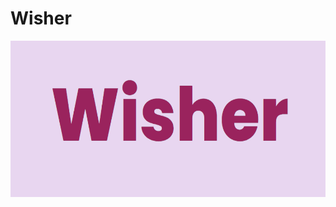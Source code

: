 # Wisher

<p align="center">
    <img src="/frontend/public/1.png" alt="OCR" width="550"  height="250">
</p>
